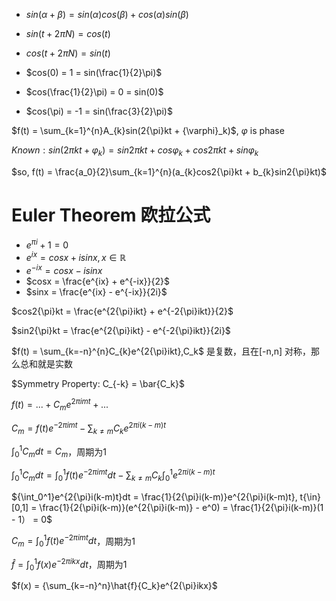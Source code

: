 * $sin(\alpha + \beta) = sin(\alpha)cos(\beta) + cos(\alpha)sin(\beta)$
  
* $sin(t+2{\pi}N) = cos(t)$
* $cos(t+2{\pi}N) = sin(t)$

* $cos(0) = 1 = sin(\frac{1}{2}\pi)$
* $cos(\frac{1}{2}\pi) = 0 = sin(0)$
* $cos(\pi) = -1 = sin(\frac{3}{2}\pi)$

$f(t) = \sum_{k=1}^{n}A_{k}sin(2{\pi}kt  + {\varphi}_k)$, ${\varphi}$ is phase

$Known: sin(2{\pi}kt + {\varphi}_k) = sin2{\pi}kt + cos{\varphi}_k + cos2{\pi}kt + sin{\varphi}_k$

$so, f(t) = \frac{a_0}{2}\sum_{k=1}^{n}(a_{k}cos2{\pi}kt + b_{k}sin2{\pi}kt)$

# Euler Theorem 欧拉公式 #

* $e^{{\pi}i} + 1 = 0$
* $e^{ix} = cosx + isinx, x{\in}{\mathbb{R}}$
* $e^{-ix} = cosx - isinx$
* $cosx = \frac{e^{ix} + e^{-ix}}{2}$
* $sinx = \frac{e^{ix} - e^{-ix}}{2i}$

$cos2{\pi}kt = \frac{e^{2{\pi}ikt} + e^{-2{\pi}ikt}}{2}$

$sin2{\pi}kt = \frac{e^{2{\pi}ikt} - e^{-2{\pi}ikt}}{2i}$

$f(t) = \sum_{k=-n}^{n}C_{k}e^{2{\pi}ikt},C_k$ 是复数，且在[-n,n] 对称，那么总和就是实数

$Symmetry Property: C_{-k} = \bar{C_k}$

$f(t) = ... + C_{m}e^{2{\pi}imt} + ...$

$C_m = f(t)e^{-2{\pi}imt} - \sum_{k{\neq}m}C_{k}e^{2{\pi}i(k-m)t}$

${\int_0^1}C_m{dt} = C_m$，周期为1

${\int_0^1}C_m{dt} ={\int_0^1}f(t)e^{-2{\pi}imt}dt - \sum_{k{\neq}m}C_{k}{\int_0^1}e^{2{\pi}i(k-m)t}$

${\int_0^1}e^{2{\pi}i(k-m)t}dt = \frac{1}{2{\pi}i(k-m)}e^{2{\pi}i(k-m)t}, t{\in}[0,1] = \frac{1}{2{\pi}i(k-m)}(e^{2{\pi}i(k-m)} - e^0) = \frac{1}{2{\pi}i(k-m)}(1 - 1） = 0$

$C_m ={\int_0^1}f(t)e^{-2{\pi}imt}dt$，周期为1

$\hat{f} = {\int_0^1}f(x){e^{-2{\pi}ikx}}dt$，周期为1

$f(x) = {\sum_{k=-n}^n}\hat{f}{C_k}e^{2{\pi}ikx}$